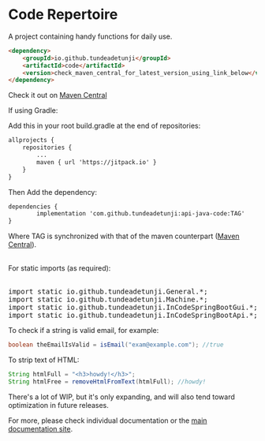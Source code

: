# Code Repertoire
A project containing handy functions for daily use.
<br />

```html
<dependency>
    <groupId>io.github.tundeadetunji</groupId>
    <artifactId>code</artifactId>
    <version>check_maven_central_for_latest_version_using_link_below</version>
</dependency>
```


Check it out on <a href="https://central.sonatype.com/artifact/io.github.tundeadetunji/code/1.0.0" target="_blank">Maven Central</a>


If using Gradle:

Add this in your root build.gradle at the end of repositories:

```html
allprojects {
	repositories {
		...
		maven { url 'https://jitpack.io' }
	}
}
```
Then Add the dependency:

```html
dependencies {
        implementation 'com.github.tundeadetunji:api-java-code:TAG'
}
```


Where TAG is synchronized with that of the maven counterpart (<a href="https://central.sonatype.com/artifact/io.github.tundeadetunji/code/1.0.0" target="_blank">Maven Central</a>).


<br />
For static imports (as required):
<br />
<br />
<pre>
import static io.github.tundeadetunji.General.*;
import static io.github.tundeadetunji.Machine.*;
import static io.github.tundeadetunji.InCodeSpringBootGui.*;
import static io.github.tundeadetunji.InCodeSpringBootApi.*;
</pre>

To check if a string is valid email, for example:
```java
boolean theEmailIsValid = isEmail("exam@example.com"); //true
```

To strip text of HTML:
```java
String htmlFull = "<h3>howdy!</h3>";
String htmlFree = removeHtmlFromText(htmlFull); //howdy!
```

There's a lot of WIP, but it's only expanding, and will also tend toward optimization in future releases.

For more, please check individual documentation or the <a href="https://tundeadetunji.github.io/api-java-code/" target="_blank">main documentation site</a>.
